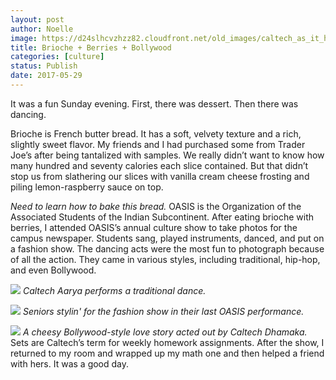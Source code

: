 ```yaml
---
layout: post
author: Noelle
image: https://d24slhcvzhzz82.cloudfront.net/old_images/caltech_as_it_happens/6a0105349b8251970b01b7c8f90543970b.jpg
title: Brioche + Berries + Bollywood
categories: [culture]
status: Publish
date: 2017-05-29
---
```


It was a fun Sunday evening. First, there was dessert. Then there was dancing.

Brioche is French butter bread. It has a soft, velvety texture and a rich, slightly sweet flavor. My friends and I had purchased some from Trader Joe’s after being tantalized with samples. We really didn’t want to know how many hundred and seventy calories each slice contained. But that didn’t stop us from slathering our slices with vanilla cream cheese frosting and piling lemon-raspberry sauce on top.

*Need to learn how to bake this bread.*
OASIS is the Organization of the Associated Students of the Indian Subcontinent. After eating brioche with berries, I attended OASIS’s annual culture show to take photos for the campus newspaper. Students sang, played instruments, danced, and put on a fashion show. The dancing acts were the most fun to photograph because of all the action. They came in various styles, including traditional, hip-hop, and even Bollywood.


![](https://d24slhcvzhzz82.cloudfront.net/old_images/6a0105349b8251970b01bb099c1bbb970d-800wi.jpg)
*Caltech Aarya performs a traditional dance.*


![](https://d24slhcvzhzz82.cloudfront.net/old_images/6a0105349b8251970b01bb099c1bb7970d-800wi.jpg)
*Seniors stylin' for the fashion show in their last OASIS performance.*


![](https://d24slhcvzhzz82.cloudfront.net/old_images/6a0105349b8251970b01bb099c1bbf970d-800wi.jpg)
*A cheesy Bollywood-style love story acted out by Caltech Dhamaka.*
Sets are Caltech’s term for weekly homework assignments. After the show, I returned to my room and wrapped up my math one and then helped a friend with hers. It was a good day.

